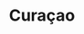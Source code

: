 ---
title:			"Curaçao"
post_path:	2017-03-17-curacao
date_start:	2017_03_17
date_end:		2017_03_20
metadata:
  - year: 2017
  - airports:
      - LGA
      - MIA
      - CUR
  - airlines:
      - American Airlines
  - cities:
      - Willemstad
      - Jan Thiel
  - countries:
      - Curaçao
  - continents:
      - South America
photos:
  - ext:		01.jpg
    class:	vertical
---